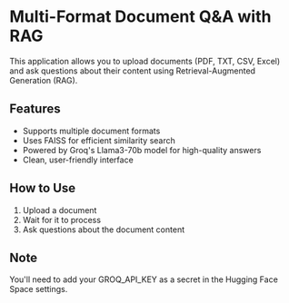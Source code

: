 # Multi-Format Document Q&A with RAG

This application allows you to upload documents (PDF, TXT, CSV, Excel) and ask questions about their content using Retrieval-Augmented Generation (RAG).

## Features
- Supports multiple document formats
- Uses FAISS for efficient similarity search
- Powered by Groq's Llama3-70b model for high-quality answers
- Clean, user-friendly interface

## How to Use
1. Upload a document
2. Wait for it to process
3. Ask questions about the document content

## Note
You'll need to add your GROQ_API_KEY as a secret in the Hugging Face Space settings.
